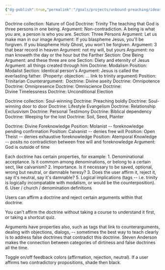 ```yaml
---
{"dg-publish":true,"permalink":"/goals/projects/unbound-preaching/ideas/example-of-doctrinal-hierarchy/","tags":["website"],"created":"Aug 23, 2018, 8:08 AM","updated":"Aug 23, 2018, 8:08 AM"}
---
```



Doctrine collection: Nature of God
Doctrine: Trinity
The teaching that God is three persons in one being.
Argument: Non-contradiction. A being is what you are, a person is who you are.
Section: Three Persons
Argument: Let us make man in our image
Argument: If you blaspheme Jesus, you'll be forgiven. If you blaspheme Holy Ghost, you won't be forgiven.
Argument: 3 that bear record in heaven
Argument: not my will, but yours
Argument: no man knoweth the day or the hour but the Farther
Section: One Being
Argument: and these three are one
Section: Diety and eternity of Jesus
Argument: all things created through him
Doctrine: Modalism
Position: Modalist
Section: Identical person's
Argument: Jesus is called the everlasting father.
(Property: objection: ... link to trinity argument)
Position: Trinitarian
Counterargument: 
Doctrine: Divine aseity
Doctrine: Omnipotence
Doctrine: Omnipresence
Doctrine: Omniscience
Doctrine: Divine Timelessness
Doctrine: Unconditional Election

Doctrine collection: Soul-winning
Doctrine: Preaching boldly
Doctrine: Soul-winning door to door
Doctrine: Lifestyle Evangelism
Doctrine: Relationship Exclusivism
Doctrine: Personal Testimony
Doctrine: Biblical dependency
Doctrine: Weeping for the lost
Doctrine: Soil, Seed, Planter

Doctrine: Divine Foreknowledge
Position: Molanist -- foreknowledge pending confirmation
Position: Calvanist -- denies free will
Position: Open Theist -- denies exhaustive foreknowledge
Position: Atemporal Knowledge -- posits no contradiction between free will and foreknowledge
Argument: God is outside of time

Each doctrine has certain properties, for example: 1. Denominational acceptance. Is it commom among denominations, or belong to a certain sect, like calvanism? 2. Importance. Is it necessary to be saved, optional, wrong but neutral, or damnable heresy? 3. Does the user affirm it, reject it, say it's neutral, say it's damnable? 5. Logical implications (tags -- i.e. trinity is logically incompatable with modalism, or would be the counterposition). 6. User / church / denomination definitions

Users can affirm a doctrine and reject certain arguments within that doctrine.

You can't affirm the doctrine without taking a course to understand it first, or taking a shortcut quiz.

Arguments have properties also, such as tags that link to counterarguments, dealing with objections, dialogs, -- sometimes the best way to teach clearly is to address false doctrines that contradict this doctrine. Steven Anderson makes the connection between categories of dirtiness and false doctrines all the time.

Toggle on/off feedback colors (affirmation, rejection, neutral). If a user affirms two contradictory propositions, shade then black.


